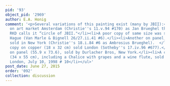 ```yaml
---
pid: '93'
object_pid: '2969'
author: E.A. Honig
comment: '<p>Several variations of this painting exist (many by JBII):</p><ul><li>one
  on art market Amsterdam (Christie''s 11.v.94 #170) as Jan Brueghel the Younger;
  RKD calls it “circle of JBII."</li><li>A poor copy of same size was sold in The
  Hague (Van Marle & Bignell 26/27.ii.41 #6).</li><li>Another on panel, 50 x 45 cm,
  sold in New York (Christie''s 18.i.84 #6 as Ambrosius Brueghel).  </li><li>A poor
  copy on copper (18 x 32 cm) sold London (Sotheby''s 17.iv.96 #677).</li><li>A copy
  on panel (55.9 x 73.6), sold by Durlacher Bros, New York.</li><li>A copy on panel
  (34 x 55 cm), including a Chalice with grapes and a wine flute, sold at Christie''s,
  London, July 10, 1998 # 10</li></ul>'
post_date: June 27, 2015
order: '092'
collection: discussion
---
```

